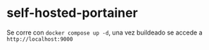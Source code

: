 # self-hosted-portainer

Se corre con `docker compose up -d`, una vez buildeado se accede a `http://localhost:9000`